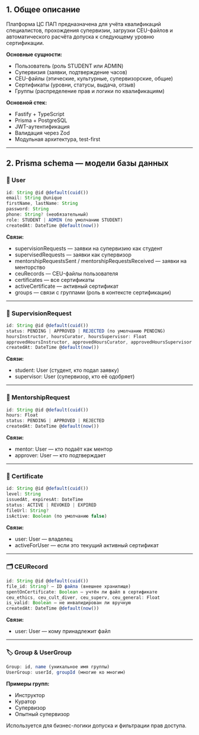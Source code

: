 ## 1. Общее описание

Платформа ЦС ПАП предназначена для учёта квалификаций специалистов, прохождения супервизии, загрузки CEU-файлов и автоматического расчёта допуска к следующему уровню сертификации.

**Основные сущности:**

- Пользователь (роль STUDENT или ADMIN)
- Супервизия (заявки, подтверждение часов)
- CEU-файлы (этические, культурные, супервизорские, общие)
- Сертификаты (уровни, статусы, выдача, отзыв)
- Группы (распределение прав и логики по квалификациям)

**Основной стек:**

- Fastify + TypeScript
- Prisma + PostgreSQL
- JWT-аутентификация
- Валидация через Zod
- Модульная архитектура, test-first

---

## 2. Prisma schema — модели базы данных

### 🧍 User

```ts
id: String @id @default(cuid())
email: String @unique
firstName, lastName: String
password: String
phone: String? (необязательный)
role: STUDENT | ADMIN (по умолчанию STUDENT)
createdAt: DateTime @default(now())
```

**Связи:**

- supervisionRequests — заявки на супервизию как студент
- supervisedRequests — заявки как супервизор
- mentorshipRequestsSent / mentorshipRequestsReceived — заявки на менторство
- ceuRecords — CEU-файлы пользователя
- certificates — все сертификаты
- activeCertificate — активный сертификат
- groups — связи с группами (роль в контексте сертификации)

---

### 📌 SupervisionRequest

```ts
id: String @id @default(cuid())
status: PENDING | APPROVED | REJECTED (по умолчанию PENDING)
hoursInstructor, hoursCurator, hoursSupervisor: Float
approvedHoursInstructor, approvedHoursCurator, approvedHoursSupervisor: Float?
createdAt: DateTime @default(now())
```

**Связи:**

- student: User (студент, кто подал заявку)
- supervisor: User (супервизор, кто её одобряет)

---

### 🧠 MentorshipRequest

```ts
id: String @id @default(cuid())
hours: Float
status: PENDING | APPROVED | REJECTED
createdAt: DateTime @default(now())
```

**Связи:**

- mentor: User — кто подаёт как ментор
- approver: User — кто подтверждает

---

### 🪪 Certificate

```ts
id: String @id @default(cuid())
level: String
issuedAt, expiresAt: DateTime
status: ACTIVE | REVOKED | EXPIRED
fileUrl: String?
isActive: Boolean (по умолчанию false)
```

**Связи:**

- user: User — владелец
- activeForUser — если это текущий активный сертификат

---

### 🗂️ CEURecord

```ts
id: String @id @default(cuid())
file_id: String? — ID файла (внешнее хранилище)
spentOnCertificate: Boolean — учтён ли файл в сертификате
ceu_ethics, ceu_cult_diver, ceu_superv, ceu_general: Float
is_valid: Boolean — не инвалидирован ли вручную
createdAt: DateTime @default(now())
```

**Связи:**

- user: User — кому принадлежит файл

---

### 🏷️ Group & UserGroup

```ts
Group: id, name (уникальное имя группы)
UserGroup: userId, groupId (многие ко многим)
```

**Примеры групп:**

- Инструктор
- Куратор
- Супервизор
- Опытный супервизор

Используется для бизнес-логики допуска и фильтрации прав доступа.

